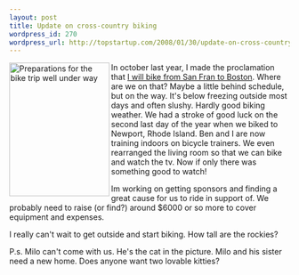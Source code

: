 ```yaml
--- 
layout: post
title: Update on cross-country biking
wordpress_id: 270
wordpress_url: http://topstartup.com/2008/01/30/update-on-cross-country-biking/
---
```

<a href="http://www.flickr.com/photos/colin_n/2230206249/" title="Preparations for the bike trip well under way by colin_n, on Flickr"><img src="http://farm3.static.flickr.com/2220/2230206249_937ea6a70a_m.jpg" alt="Preparations for the bike trip well under way" align="left" height="240" width="180" /></a>In october last year, I made the proclamation that <a href="http://topstartup.com/2007/10/03/from-san-francisco-to-boston/">I will bike from San Fran to Boston</a>. Where are we on that? Maybe a little behind schedule, but on the way. It's below freezing outside most days and often slushy. Hardly good biking weather. We had a stroke of good luck on the second last day of the year when we biked to Newport, Rhode Island. Ben and I are now training indoors on bicycle trainers. We even rearranged the living room so that we can bike and watch the tv. Now if only there was something good to watch!<!--more-->

Im working on getting sponsors and finding a great cause for us to ride in support of. We probably need to raise (or find?) around $6000 or so more to cover equipment and expenses.

I really can't wait to get outside and start biking. How tall are the rockies?

P.s. Milo can't come with us. He's the cat in the picture. Milo and his sister need a new home. Does anyone want two lovable kitties?
